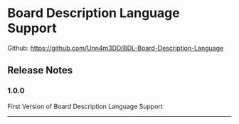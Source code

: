 # Board Description Language Support

Github: <https://github.com/Unn4m3DD/BDL-Board-Description-Language>

## Release Notes

### 1.0.0

First Version of Board Description Language Support

-----------------------------------------------------------------------------------------------------------
